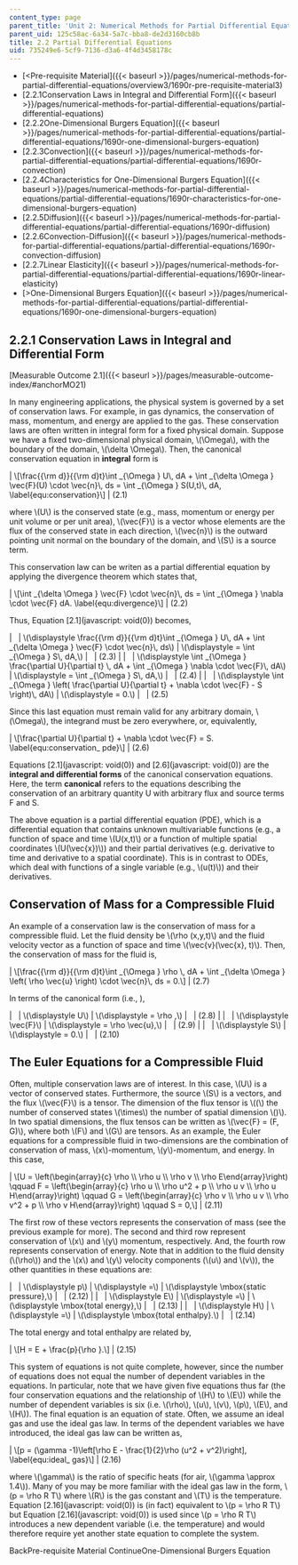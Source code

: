 ```yaml
---
content_type: page
parent_title: 'Unit 2: Numerical Methods for Partial Differential Equations'
parent_uid: 125c58ac-6a34-5a7c-bba8-de2d3160cb8b
title: 2.2 Partial Differential Equations
uid: 735249e6-5cf9-7136-d3a6-4f4d3458178c
---
```


*   [<Pre-requisite Material]({{< baseurl >}}/pages/numerical-methods-for-partial-differential-equations/overview3/1690r-pre-requisite-material3)
*   [2.2.1Conservation Laws in Integral and Differential Form]({{< baseurl >}}/pages/numerical-methods-for-partial-differential-equations/partial-differential-equations)
*   [2.2.2One-Dimensional Burgers Equation]({{< baseurl >}}/pages/numerical-methods-for-partial-differential-equations/partial-differential-equations/1690r-one-dimensional-burgers-equation)
*   [2.2.3Convection]({{< baseurl >}}/pages/numerical-methods-for-partial-differential-equations/partial-differential-equations/1690r-convection)
*   [2.2.4Characteristics for One-Dimensional Burgers Equation]({{< baseurl >}}/pages/numerical-methods-for-partial-differential-equations/partial-differential-equations/1690r-characteristics-for-one-dimensional-burgers-equation)
*   [2.2.5Diffusion]({{< baseurl >}}/pages/numerical-methods-for-partial-differential-equations/partial-differential-equations/1690r-diffusion)
*   [2.2.6Convection-Diffusion]({{< baseurl >}}/pages/numerical-methods-for-partial-differential-equations/partial-differential-equations/1690r-convection-diffusion)
*   [2.2.7Linear Elasticity]({{< baseurl >}}/pages/numerical-methods-for-partial-differential-equations/partial-differential-equations/1690r-linear-elasticity)
*   [\>One-Dimensional Burgers Equation]({{< baseurl >}}/pages/numerical-methods-for-partial-differential-equations/partial-differential-equations/1690r-one-dimensional-burgers-equation)

2.2.1 Conservation Laws in Integral and Differential Form
---------------------------------------------------------

[Measurable Outcome 2.1]({{< baseurl >}}/pages/measurable-outcome-index/#anchorMO21)

In many engineering applications, the physical system is governed by a set of conservation laws. For example, in gas dynamics, the conservation of mass, momentum, and energy are applied to the gas. These conservation laws are often written in integral form for a fixed physical domain. Suppose we have a fixed two-dimensional physical domain, \\(\\Omega\\), with the boundary of the domain, \\(\\delta \\Omega\\). Then, the canonical conservation equation in **integral** form is

| \\\[\\frac{{\\rm d}}{{\\rm d}t}\\int \_{\\Omega } U\\, dA + \\int \_{\\delta \\Omega } \\vec{F}(U) \\cdot \\vec{n}\\, ds = \\int \_{\\Omega } S(U,t)\\, dA, \\label{equ:conservation}\\\] | (2.1) 

where \\(U\\) is the conserved state (e.g., mass, momentum or energy per unit volume or per unit area), \\(\\vec{F}\\) is a vector whose elements are the flux of the conserved state in each direction, \\(\\vec{n}\\) is the outward pointing unit normal on the boundary of the domain, and \\(S\\) is a source term.

This conservation law can be writen as a partial differential equation by applying the divergence theorem which states that,

| \\\[\\int \_{\\delta \\Omega } \\vec{F} \\cdot \\vec{n}\\, ds = \\int \_{\\Omega } \\nabla \\cdot \\vec{F} dA. \\label{equ:divergence}\\\] | (2.2) 

Thus, Equation [2.1](javascript: void(0)) becomes,

| &nbsp; | \\(\\displaystyle \\frac{{\\rm d}}{{\\rm d}t}\\int \_{\\Omega } U\\, dA + \\int \_{\\delta \\Omega } \\vec{F} \\cdot \\vec{n}\\, ds\\) | \\(\\displaystyle = \\int \_{\\Omega } S\\, dA,\\) | &nbsp; | (2.3) |
| &nbsp; | \\(\\displaystyle \\int \_{\\Omega } \\frac{\\partial U}{\\partial t} \\, dA + \\int \_{\\Omega } \\nabla \\cdot \\vec{F}\\, dA\\) | \\(\\displaystyle = \\int \_{\\Omega } S\\, dA,\\) | &nbsp; | (2.4) |
| &nbsp; | \\(\\displaystyle \\int \_{\\Omega } \\left( \\frac{\\partial U}{\\partial t} + \\nabla \\cdot \\vec{F} - S \\right)\\, dA\\) | \\(\\displaystyle = 0.\\) | &nbsp; | (2.5) 

Since this last equation must remain valid for any arbitrary domain, \\(\\Omega\\), the integrand must be zero everywhere, or, equivalently,

| \\\[\\frac{\\partial U}{\\partial t} + \\nabla \\cdot \\vec{F} = S. \\label{equ:conservation\_ pde}\\\] | (2.6) 

Equations [2.1](javascript: void(0)) and [2.6](javascript: void(0)) are the **integral and differential forms** of the canonical conservation equations. Here, the term **canonical** refers to the equations describing the conservation of an arbitrary quantity U with arbitrary flux and source terms F and S.

The above equation is a partial differential equation (PDE), which is a differential equation that contains unknown multivariable functions (e.g., a function of space and time \\(U(x,t)\\) or a function of multiple spatial coordinates \\(U(\\vec{x})\\)) and their partial derivatives (e.g. derivative to time and derivative to a spatial coordinate). This is in contrast to ODEs, which deal with functions of a single variable (e.g., \\(u(t)\\)) and their derivatives.

Conservation of Mass for a Compressible Fluid
---------------------------------------------

An example of a conservation law is the conservation of mass for a compressible fluid. Let the fluid density be \\(\\rho (x,y,t)\\) and the fluid velocity vector as a function of space and time \\(\\vec{v}(\\vec{x}, t)\\). Then, the conservation of mass for the fluid is,

| \\\[\\frac{{\\rm d}}{{\\rm d}t}\\int \_{\\Omega } \\rho \\, dA + \\int \_{\\delta \\Omega } \\left( \\rho \\vec{u} \\right) \\cdot \\vec{n}\\, ds = 0.\\\] | (2.7) 

In terms of the canonical form (i.e., ),

| &nbsp; | \\(\\displaystyle U\\) | \\(\\displaystyle = \\rho ,\\) | &nbsp; | (2.8) |
| &nbsp; | \\(\\displaystyle \\vec{F}\\) | \\(\\displaystyle = \\rho \\vec{u},\\) | &nbsp; | (2.9) |
| &nbsp; | \\(\\displaystyle S\\) | \\(\\displaystyle = 0.\\) | &nbsp; | (2.10) 

The Euler Equations for a Compressible Fluid
--------------------------------------------

Often, multiple conservation laws are of interest. In this case, \\(U\\) is a vector of conserved states. Furthermore, the source \\(S\\) is a vectors, and the flux \\(\\vec{F}\\) is a tensor. The dimension of the flux tensor is \\((\\) the number of conserved states \\(\\times\\) the number of spatial dimension \\()\\). In two spatial dimensions, the flux tensos can be written as \\(\\vec{F} = (F, G)\\), where both \\(F\\) and \\(G\\) are tensors. As an example, the Euler equations for a compressible fluid in two-dimensions are the combination of conservation of mass, \\(x\\)-momentum, \\(y\\)-momentum, and energy. In this case,

| \\\[U = \\left(\\begin{array}{c} \\rho \\\\ \\rho u \\\\ \\rho v \\\\ \\rho E\\end{array}\\right) \\qquad F = \\left(\\begin{array}{c} \\rho u \\\\ \\rho u^2 + p \\\\ \\rho u v \\\\ \\rho u H\\end{array}\\right) \\qquad G = \\left(\\begin{array}{c} \\rho v \\\\ \\rho u v \\\\ \\rho v^2 + p \\\\ \\rho v H\\end{array}\\right) \\qquad S = 0,\\\] | (2.11) 

The first row of these vectors represents the conservation of mass (see the previous example for more). The second and third row represent conservation of \\(x\\) and \\(y\\) momentum, respectively. And, the fourth row represents conservation of energy. Note that in addition to the fluid density (\\(\\rho\\)) and the \\(x\\) and \\(y\\) velocity components (\\(u\\) and \\(v\\)), the other quantities in these equations are:

| &nbsp; | \\(\\displaystyle p\\) | \\(\\displaystyle =\\) | \\(\\displaystyle \\mbox{static pressure},\\) | &nbsp; | (2.12) |
| &nbsp; | \\(\\displaystyle E\\) | \\(\\displaystyle =\\) | \\(\\displaystyle \\mbox{total energy},\\) | &nbsp; | (2.13) |
| &nbsp; | \\(\\displaystyle H\\) | \\(\\displaystyle =\\) | \\(\\displaystyle \\mbox{total enthalpy}.\\) | &nbsp; | (2.14) 

The total energy and total enthalpy are related by,

| \\\[H = E + \\frac{p}{\\rho }.\\\] | (2.15) 

This system of equations is not quite complete, however, since the number of equations does not equal the number of dependent variables in the equations. In particular, note that we have given five equations thus far (the four conservation equations and the relationship of \\(H\\) to \\(E\\)) while the number of dependent variables is six (i.e. \\(\\rho\\), \\(u\\), \\(v\\), \\(p\\), \\(E\\), and \\(H\\)). The final equation is an equation of state. Often, we assume an ideal gas and use the ideal gas law. In terms of the dependent variables we have introduced, the ideal gas law can be written as,

| \\\[p = (\\gamma -1)\\left\[\\rho E - \\frac{1}{2}\\rho (u^2 + v^2)\\right\], \\label{equ:ideal\_ gas}\\\] | (2.16) 

where \\(\\gamma\\) is the ratio of specific heats (for air, \\(\\gamma \\approx 1.4\\)). Many of you may be more familiar with the ideal gas law in the form, \\(p = \\rho R T\\) where \\(R\\) is the gas constant and \\(T\\) is the temperature. Equation [2.16](javascript: void(0)) is (in fact) equivalent to \\(p = \\rho R T\\) but Equation [2.16](javascript: void(0)) is used since \\(p = \\rho R T\\) introduces a new dependent variable (i.e. the temperature) and would therefore require yet another state equation to complete the system.

BackPre-requisite Material ContinueOne-Dimensional Burgers Equation